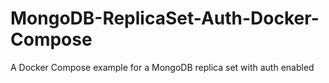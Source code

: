 # MongoDB-ReplicaSet-Auth-Docker-Compose
A Docker Compose example for a MongoDB replica set with auth enabled
